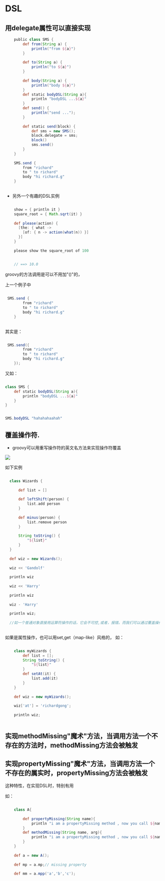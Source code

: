 # DSL

## 用delegate属性可以直接实现

```groovy
    public class SMS {
        def from(String a) {
            println("from ${a}")
        }
    
        def to(String a) {
            println("to ${a}")
        }
    
        def body(String a) {
            println("body ${a}")
        }
        def static bodyDSL(String a){
            println "bodyDSL ...${a}"
        }
        def send() {
            println("send ...");
        }
        
        def static send(block) {
            def sms = new SMS();
            block.delegate = sms;
            block()
            sms.send()
        }
    }
    
    SMS.send {
        from "richard"
        to " to richard"
        body "hi richard.g"
    }
    
```

* 另外一个有趣的DSL实例

```groovy

    show = { println it }
    square_root = { Math.sqrt(it) }
    
    def please(action) {
      [the: { what ->
        [of: { n -> action(what(n)) }]
      }]
    }
   
    please show the square_root of 100
    
    
    // ==> 10.0

```


groovy的方法调用是可以不用加"()"的，

上一个例子中

```groovy

 SMS.send {
        from "richard"
        to " to richard"
        body "hi richard.g"
    }
    
```
其实是：

```groovy

 SMS.send({
        from "richard"
        to " to richard"
        body "hi richard.g"
    });
```

又如：

````groovy

class SMS {
    def static bodyDSL(String a){
        println "bodyDSL ...${a}"
    }
}


SMS.bodyDSL "hahahahaahah"

````

## 覆盖操作符. 



        
* groovy可以用重写操作符的英文名方法来实现操作符覆盖

![](../img/operator.jpeg)


如下实例


````groovy

  class Wizards {
  
      def list = []
  
      def leftShift(person) {
          list.add person
      }
  
      def minus(person) {
          list.remove person
      }
  
      String toString() {
          "${list}"
      }
  }
  
  def wiz = new Wizards();
  
  wiz << 'Gandolf'
  
  println wiz
  
  wiz << 'Harry'
  
  println wiz
  
  wiz - 'Harry'
  
  println wiz;
    
  //如一个普通对象直接用运算符操作的话，它会不可控,或者，报错。而我们可以通过覆盖操作操作符实现可控的结果
    
````

如果是属性操作，也可以用set,get（map-like）风格的，
如：

```groovy

    class myWizards {
        def list = [];
        String toString() {
            "${list}"
        }
        def setAt(it) {
            list.add(it)
        }
    }
    
    def wiz = new myWizards();
    
    wiz['at'] = 'richardgong';
    
    println wiz;
    

```

## 实现methodMissing"魔术"方法，当调用方法一个不存在的方法时，methodMissing方法会被触发

## 实现propertyMissing"魔术"方法，当调用方法一个不存在的属实时，propertyMissing方法会被触发

这种特性，在实现DSL时，特别有用

如：
```groovy

    class A{
        
        def propertyMissing(String name){
            println "i am a propertyMissing method , now you call ${name} missing property"
        }
        def methodMissing(String name, arg){
            println "i am a propertyMissing method , now you call ${name} missing method, arguments is  ${arg}"
        }
    }
    
    def a = new A();
    
    def mp = a.mp;// missing property
    
    def mm = a.mpp('a','b','c');
    
```



